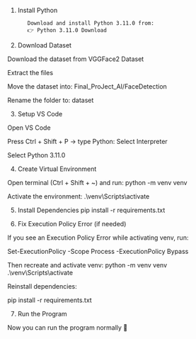 1. Install Python

          Download and install Python 3.11.0 from:
          👉 Python 3.11.0 Download

2. Download Dataset

  Download the dataset from VGGFace2 Dataset

  Extract the files

  Move the dataset into: Final_ProJect_AI/FaceDetection

  Rename the folder to: dataset

3. Setup VS Code

  Open VS Code

  Press Ctrl + Shift + P → type Python: Select Interpreter

  Select Python 3.11.0

4. Create Virtual Environment

  Open terminal (Ctrl + Shift + ~) and run: python -m venv venv

  Activate the environment: .\venv\Scripts\activate

5. Install Dependencies
  pip install -r requirements.txt

6. Fix Execution Policy Error (if needed)

If you see an Execution Policy Error while activating venv, run:

Set-ExecutionPolicy -Scope Process -ExecutionPolicy Bypass

Then recreate and activate venv: python -m venv venv 
                                 .\venv\Scripts\activate

Reinstall dependencies:

  pip install -r requirements.txt

7. Run the Program

  Now you can run the program normally 🎉


